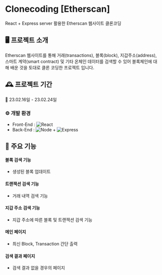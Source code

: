 # Clonecoding [Etherscan]

React + Express server 활용한 Etherscan 웹사이트 클론코딩

## 🖥️ 프로젝트 소개

Etherscan 웹사이트를 통해 거래(transactions), 블록(block), 지갑주소(address), 스마트 계약(smart contract) 및 기타 온체인 데이터를 검색할 수 있어 블록체인에 대해 배운 것을 토대로 클론 코딩한 프로젝트 입니다.
<br>

## 🕰️ 프로젝트 기간

🔸 23.02.16일 - 23.02.24일
<br>

### ⚙️ 개발 환경

-   Front-End : <img alt="React" src ="https://img.shields.io/badge/framework-react-blue?style=plastic&logo=react"/>
    <br>
-   Back-End : <img alt="Node" src ="https://img.shields.io/badge/framework-node.js-green?style=plastic&logo=node.js"/> + <img alt="Express" src ="https://img.shields.io/badge/framework-Express.js-white?style=plastic&logo=express"/>
    <br>

## 📌 주요 기능

#### 블록 검색 기능

-   생성된 블록 업데이트

#### 트랜잭션 검색 기능

-   거래 내역 검색 기능

#### 지갑 주소 검색 기능

-   지갑 주소에 따른 블록 및 트랜잭션 검색 기능

#### 메인 페이지

-   최신 Block, Transaction 간단 출력

#### 검색 결과 페이지

-   검색 결과 없을 경우의 페이지
